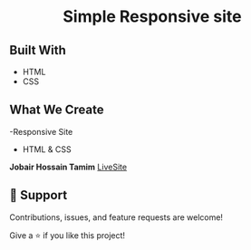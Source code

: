 <h1 align="center">Simple Responsive site</h1>

## Built With


- HTML
- CSS


## What We Create

-Responsive Site 
- HTML & CSS 

**Jobair Hossain Tamim**
[LiveSite](https://simple-html-site-css.netlify.app/ "Jobair Hossain")
## 🤝 Support

Contributions, issues, and feature requests are welcome!

Give a ⭐️ if you like this project!
